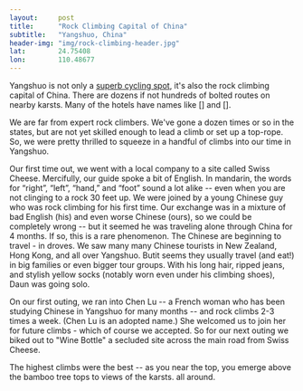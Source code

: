```yaml
---
layout: 	post
title:  	"Rock Climbing Capital of China"
subtitle:   "Yangshuo, China"
header-img: "img/rock-climbing-header.jpg"
lat: 		24.75408
lon: 		110.48677
---
```


Yangshuo is not only a [superb cycling spot](), it's also the rock climbing capital of China.  There are dozens if not hundreds of bolted routes on nearby karsts. Many of the hotels have names like [] and [].  

We are far from expert rock climbers. We've gone a dozen times or so in the states, but are not yet skilled enough to lead a climb or set up a top-rope.  So, we were pretty thrilled to squeeze in a handful of climbs into our time in Yangshuo.

Our first time out, we went with a local company to a site called Swiss Cheese. Mercifully, our guide spoke a bit of English. In mandarin, the words for “right”, “left”, “hand,” and “foot” sound a lot alike -- even when you are not clinging to a rock 30 feet up. We were joined by a young Chinese guy who was rock climbing for his first time. Our exchange was in a mixture of bad English (his) and even worse Chinese (ours), so we could be completely wrong -- but it seemed he was traveling alone through China for 4 months. If so, this is a rare phenomenon. The Chinese are beginning to travel - in droves. We saw many many Chinese tourists in New Zealand, Hong Kong, and all over Yangshuo. Butit seems they usually travel (and eat!) in big families or even bigger tour groups. With his long hair, ripped jeans, and stylish yellow socks (notably worn even under his climbing shoes), Daun was going solo.

On our first outing, we ran into Chen Lu -- a French woman who has been studying Chinese in Yangshuo for many months -- and rock climbs 2-3 times a week. (Chen Lu is an adopted name.) She welcomed us to join her for future climbs - which of course we accepted. So for our next outing we biked out to "Wine Bottle" a secluded site across the main road from Swiss Cheese.

The highest climbs were the best -- as you near the top, you emerge above the bamboo tree tops to views of the karsts. all around.
